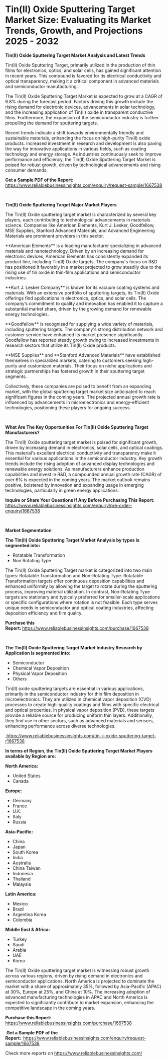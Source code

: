 <p><h1>Tin(II) Oxide Sputtering Target Market Size: Evaluating its Market Trends, Growth, and Projections 2025 - 2032</h1></p><p><strong>Tin(II) Oxide Sputtering Target Market Analysis and Latest Trends</strong></p>
<p><p>Tin(II) Oxide Sputtering Target, primarily utilized in the production of thin films for electronics, optics, and solar cells, has gained significant attention in recent years. This compound is favored for its electrical conductivity and optical transparency, making it a critical component in advanced materials and semiconductor manufacturing. </p><p>The Tin(II) Oxide Sputtering Target Market is expected to grow at a CAGR of 6.8% during the forecast period. Factors driving this growth include the rising demand for electronic devices, advancements in solar technology, and the increasing application of Tin(II) oxide in transparent conductive films. Furthermore, the expansion of the semiconductor industry is further propelling the demand for sputtering targets.</p><p>Recent trends indicate a shift towards environmentally friendly and sustainable materials, enhancing the focus on high-purity Tin(II) oxide products. Increased investment in research and development is also paving the way for innovative applications in various fields, such as coating technology and energy storage. As industries continuously seek to improve performance and efficiency, the Tin(II) Oxide Sputtering Target Market is poised for robust growth, driven by technological advancements and rising consumer demands.</p></p>
<p><strong>Get a Sample PDF of the Report:&nbsp;</strong> <a href="https://www.reliablebusinessinsights.com/enquiry/request-sample/1667538?utm_campaign=3383&utm_medium=2&utm_source=Github&utm_content=ia&utm_term=02042025&utm_id=tinii-oxide-sputtering-target">https://www.reliablebusinessinsights.com/enquiry/request-sample/1667538</a></p>
<p>&nbsp;</p>
<p><strong>Tin(II) Oxide Sputtering Target Major Market Players</strong></p>
<p><p>The Tin(II) Oxide sputtering target market is characterized by several key players, each contributing to technological advancements in materials science. Companies like American Elements, Kurt J. Lesker, Goodfellow, MSE Supplies, Stanford Advanced Materials, and Advanced Engineering Materials are prominent providers in this sector.</p><p>**American Elements** is a leading manufacturer specializing in advanced materials and nanotechnology. Driven by an increasing demand for electronic devices, American Elements has consistently expanded its product line, including Tin(II) Oxide targets. The company's focus on R&D has positioned it favorably in a market projected to grow steadily due to the rising use of tin oxide in thin-film applications and semiconductor industries.</p><p>**Kurt J. Lesker Company** is known for its vacuum coating systems and materials. With an extensive portfolio of sputtering targets, its Tin(II) Oxide offerings find applications in electronics, optics, and solar cells. The company’s commitment to quality and innovation has enabled it to capture a substantial market share, driven by the growing demand for renewable energy technologies.</p><p>**Goodfellow** is recognized for supplying a wide variety of materials, including sputtering targets. The company's strong distribution network and customer service have enhanced its market presence significantly. Goodfellow has reported steady growth owing to increased investments in research sectors that utilize its Tin(II) Oxide products.</p><p>**MSE Supplies** and **Stanford Advanced Materials** have established themselves in specialized markets, catering to customers seeking high-purity and customized materials. Their focus on niche applications and strategic partnerships has fostered growth in their sputtering target segments.</p><p>Collectively, these companies are poised to benefit from an expanding market, with the global sputtering target market size anticipated to reach significant figures in the coming years. The projected annual growth rate is influenced by advancements in microelectronics and energy-efficient technologies, positioning these players for ongoing success.</p></p>
<p>&nbsp;</p>
<p><strong>What Are The Key Opportunities For Tin(II) Oxide Sputtering Target Manufacturers?</strong></p>
<p><p>The Tin(II) Oxide sputtering target market is poised for significant growth, driven by increasing demand in electronics, solar cells, and optical coatings. This material's excellent electrical conductivity and transparency make it essential for various applications in the semiconductor industry. Key growth trends include the rising adoption of advanced display technologies and renewable energy solutions. As manufacturers enhance production capabilities and invest in R&D, a compounded annual growth rate (CAGR) of over 6% is expected in the coming years. The market outlook remains positive, bolstered by innovation and expanding usage in emerging technologies, particularly in green energy applications.</p></p>
<p><strong>Inquire or Share Your Questions If Any Before Purchasing This Report:</strong> <a href="https://www.reliablebusinessinsights.com/enquiry/pre-order-enquiry/1667538?utm_campaign=3383&utm_medium=2&utm_source=Github&utm_content=ia&utm_term=02042025&utm_id=tinii-oxide-sputtering-target">https://www.reliablebusinessinsights.com/enquiry/pre-order-enquiry/1667538</a></p>
<p>&nbsp;</p>
<p><strong>Market Segmentation</strong></p>
<p><strong>The Tin(II) Oxide Sputtering Target Market Analysis by types is segmented into:</strong></p>
<p><ul><li>Rotatable Transformation</li><li>Non Rotating Type</li></ul></p>
<p><p>The Tin(II) Oxide Sputtering Target market is categorized into two main types: Rotatable Transformation and Non-Rotating Type. Rotatable Transformation targets offer continuous deposition capabilities and enhanced uniformity by allowing the target to rotate during the sputtering process, improving material utilization. In contrast, Non-Rotating Type targets are stationary and typically preferred for smaller-scale applications or specific configurations where rotation is not feasible. Each type serves unique needs in semiconductor and optical coating industries, affecting deposition efficiency and film quality.</p></p>
<p><strong>Purchase this Report:&nbsp;</strong><a href="https://www.reliablebusinessinsights.com/purchase/1667538?utm_campaign=3383&utm_medium=2&utm_source=Github&utm_content=ia&utm_term=02042025&utm_id=tinii-oxide-sputtering-target">https://www.reliablebusinessinsights.com/purchase/1667538</a></p>
<p>&nbsp;</p>
<p><strong>The Tin(II) Oxide Sputtering Target Market Industry Research by Application is segmented into:</strong></p>
<p><ul><li>Semiconductor</li><li>Chemical Vapor Deposition</li><li>Physical Vapor Deposition</li><li>Others</li></ul></p>
<p><p>Tin(II) oxide sputtering targets are essential in various applications, primarily in the semiconductor industry for thin film deposition in microelectronics. They are utilized in chemical vapor deposition (CVD) processes to create high-quality coatings and films with specific electrical and optical properties. In physical vapor deposition (PVD), these targets provide a reliable source for producing uniform thin layers. Additionally, they find use in other sectors, such as advanced materials and sensors, enhancing performance across diverse technologies.</p></p>
<p><a href="https://www.reliablebusinessinsights.com/tin-ii-oxide-sputtering-target-r1667538?utm_campaign=3383&utm_medium=2&utm_source=Github&utm_content=ia&utm_term=02042025&utm_id=tinii-oxide-sputtering-target">&nbsp;https://www.reliablebusinessinsights.com/tin-ii-oxide-sputtering-target-r1667538</a></p>
<p><strong>In terms of Region, the Tin(II) Oxide Sputtering Target Market Players available by Region are:</strong></p>
<p>
    <p> <strong> North America: </strong>
        <ul>
            <li>United States</li>
            <li>Canada</li>
        </ul>
        </p> 
    <p> <strong> Europe: </strong>
        <ul>
            <li>Germany</li>
            <li>France</li>
            <li>U.K.</li>
            <li>Italy</li>
            <li>Russia</li>
        </ul>
        </p> 
    <p> <strong> Asia-Pacific: </strong>
        <ul>
            <li>China</li>
            <li>Japan</li>
            <li>South Korea</li>
            <li>India</li>
            <li>Australia</li>
            <li>China Taiwan</li>
            <li>Indonesia</li>
            <li>Thailand</li>
            <li>Malaysia</li>
        </ul>
        </p> 
    <p> <strong> Latin America: </strong>
        <ul>
            <li>Mexico</li>
            <li>Brazil</li>
            <li>Argentina Korea</li>
            <li>Colombia</li>
        </ul>
        </p> 
    <p> <strong> Middle East & Africa: </strong>
        <ul>
            <li>Turkey</li>
            <li>Saudi</li>
            <li>Arabia</li>
            <li>UAE</li>
            <li>Korea</li>
        </ul>
    </p>
    </p>
<p><p>The Tin(II) Oxide sputtering target market is witnessing robust growth across various regions, driven by rising demand in electronics and semiconductor applications. North America is projected to dominate the market with a share of approximately 35%, followed by Asia-Pacific (APAC) at 30%, Europe at 25%, and China at 10%. The increasing adoption of advanced manufacturing technologies in APAC and North America is expected to significantly contribute to market expansion, enhancing the competitive landscape in the coming years.</p></p>
<p><strong>Purchase this Report: </strong><a href="https://www.reliablebusinessinsights.com/purchase/1667538?utm_campaign=3383&utm_medium=2&utm_source=Github&utm_content=ia&utm_term=02042025&utm_id=tinii-oxide-sputtering-target">https://www.reliablebusinessinsights.com/purchase/1667538</a></p>
<p>&nbsp;<strong>Get a Sample PDF of the Report:&nbsp;&nbsp;</strong><a href="https://www.reliablebusinessinsights.com/enquiry/request-sample/1667538?utm_campaign=3383&utm_medium=2&utm_source=Github&utm_content=ia&utm_term=02042025&utm_id=tinii-oxide-sputtering-target">https://www.reliablebusinessinsights.com/enquiry/request-sample/1667538</a></p>
<p><strong></strong></p>
<p>Check more reports on <a href="https://www.reliablebusinessinsights.com/?utm_campaign=3383&utm_medium=2&utm_source=Github&utm_content=ia&utm_term=02042025&utm_id=tinii-oxide-sputtering-target">https://www.reliablebusinessinsights.com/</a></p>